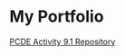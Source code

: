 # My Portfolio
<a href="https://alamoaggie.github.io/PCDE-Activity-9.1"> PCDE Activity 9.1 Repository</a>
